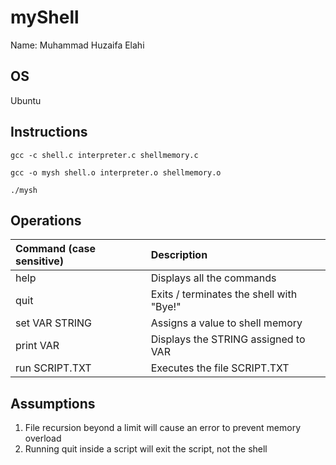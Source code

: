 # myShell
Name: Muhammad Huzaifa Elahi

## OS
Ubuntu

## Instructions
`gcc -c shell.c interpreter.c shellmemory.c`

`gcc -o mysh shell.o interpreter.o shellmemory.o`

`./mysh`

## Operations
| Command (case sensitive)    |      Description                          |
|:----------------------------|:------------------------------------------|
| help 			                  | 	Displays all the commands               |
| quit 			                  |  Exits / terminates the shell with "Bye!" |
|	set VAR STRING 		        	|   Assigns a value to shell memory         |
|	print VAR 				          | Displays the STRING assigned to VAR       |
|	run SCRIPT.TXT 		         	|	Executes the file SCRIPT.TXT              |

## Assumptions
1. File recursion beyond a limit will cause an error to prevent memory overload
2. Running quit inside a script will exit the script, not the shell
